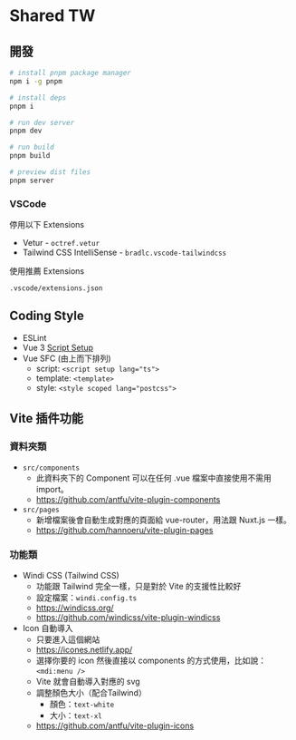 # Shared TW

## 開發

```bash
# install pnpm package manager
npm i -g pnpm

# install deps
pnpm i

# run dev server
pnpm dev

# run build
pnpm build

# preview dist files
pnpm server
```

### VSCode

停用以下 Extensions

- Vetur - `octref.vetur`
- Tailwind CSS IntelliSense - `bradlc.vscode-tailwindcss`

使用推薦 Extensions

`.vscode/extensions.json`

## Coding Style

- ESLint
- Vue 3 [Script Setup](https://github.com/vuejs/rfcs/pull/227)
- Vue SFC (由上而下排列)
  - script: `<script setup lang="ts">`
  - template: `<template>`
  - style: `<style scoped lang="postcss">`

## Vite 插件功能

### 資料夾類

- `src/components`
  - 此資料夾下的 Component 可以在任何 .vue 檔案中直接使用不需用 import。
  - <https://github.com/antfu/vite-plugin-components>
- `src/pages`
  - 新增檔案後會自動生成對應的頁面給 vue-router，用法跟 Nuxt.js 一樣。
  - <https://github.com/hannoeru/vite-plugin-pages>

### 功能類

- Windi CSS (Tailwind CSS)
  - 功能跟 Tailwind 完全一樣，只是對於 Vite 的支援性比較好
  - 設定檔案：`windi.config.ts`
  - <https://windicss.org/>
  - <https://github.com/windicss/vite-plugin-windicss>
- Icon 自動導入
  - 只要進入這個網站
  - <https://icones.netlify.app/>
  - 選擇你要的 icon 然後直接以 components 的方式使用，比如說：`<mdi:menu />`
  - Vite 就會自動導入對應的 svg
  - 調整顏色大小（配合Tailwind）
    - 顏色：`text-white`
    - 大小：`text-xl`
  - <https://github.com/antfu/vite-plugin-icons>
